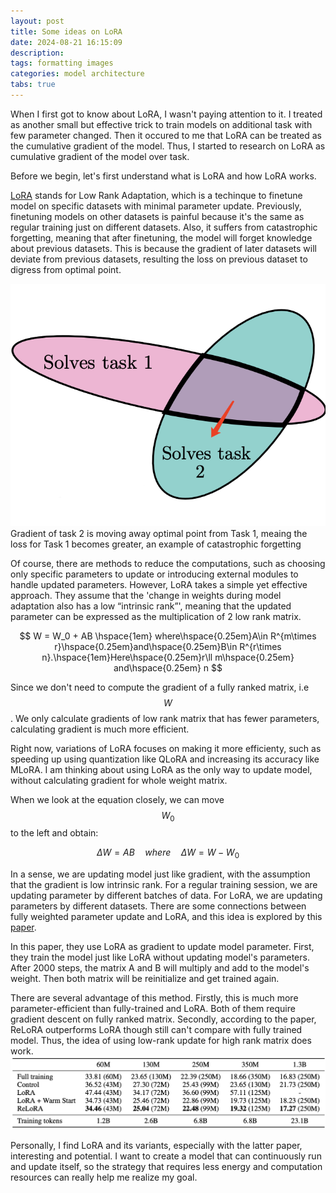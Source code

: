 ```yaml
---
layout: post
title: Some ideas on LoRA
date: 2024-08-21 16:15:09
description: 
tags: formatting images
categories: model architecture
tabs: true
---
```


When I first got to know about LoRA, I wasn't paying attention to it. I treated as another small but effective trick to train models on additional task with few parameter changed. Then it occured to me that LoRA can be treated as the cumulative gradient of the model. Thus, I started to research on LoRA as cumulative gradient of the model over task. 

Before we begin, let's first understand what is LoRA and how LoRA works. 

[LoRA](https://arxiv.org/abs/2106.09685) stands for Low Rank Adaptation, which is a techinque to finetune model on specific datasets with minimal parameter update. Previously, finetuning models on other datasets is painful because it's the same as regular training just on different datasets. Also, it suffers from catastrophic forgetting, meaning that after finetuning, the model will forget knowledge about previous datasets. This is because the gradient of later datasets will deviate from previous datasets, resulting the loss on previous dataset to digress from optimal point. 

<img src = "assets/img/blog/WechatIMG3501.png">Gradient of task 2 is moving away optimal point from Task 1, meaing the loss for Task 1 becomes greater, an example of catastrophic forgetting</img>

Of course, there are methods to reduce the computations, such as choosing only specific parameters to update or introducing external modules to handle updated parameters. However, LoRA takes a simple yet effective approach. They assume that the 'change in weights during model adaptation also has a low “intrinsic rank”', meaning that the updated parameter can be expressed as the multiplication of 2 low rank matrix.

$$
W = W_0 + AB \hspace{1em} where\hspace{0.25em}A\in R^{m\times r}\hspace{0.25em}and\hspace{0.25em}B\in R^{r\times n}.\hspace{1em}Here\hspace{0.25em}r\ll m\hspace{0.25em} and\hspace{0.25em} n
$$

Since we don't need to compute the gradient of a fully ranked matrix, i.e $$W$$. We only calculate gradients of low rank matrix that has fewer parameters, calculating gradient is much more efficient. 

Right now, variations of LoRA focuses on making it more efficienty, such as speeding up using quantization like QLoRA and increasing its accuracy like MLoRA. I am thinking about using LoRA as the only way to update model, without calculating gradient for whole weight matrix.

When we look at the equation closely, we can move $$W_0$$ to the left and obtain:

$$
\Delta W = AB \hspace{1em} where \hspace{1em}\Delta W = W - W_0
$$

In a sense, we are updating model just like gradient, with the assumption that the gradient is low intrinsic rank. For a regular training session, we are updating parameter by different batches of data. For LoRA, we are updating parameters by different datasets. There are some connections between fully weighted parameter update and LoRA, and this idea is explored by this [paper](https://arxiv.org/pdf/2307.05695). 

In this paper, they use LoRA as gradient to update model parameter. First, they train the model just like LoRA without updating model's parameters. After 2000 steps, the matrix A and B will multiply and add to the model's weight. Then both matrix will be reinitialize and get trained again. 

There are several advantage of this method. Firstly, this is much more parameter-efficient than fully-trained and LoRA. Both of them require gradient descent on fully ranked matrix. Secondly, according to the paper, ReLoRA outperforms LoRA though still can't compare with fully trained model. Thus, the idea of using low-rank update for high rank matrix does work.
<img src = "assets/img/blog/WechatIMG3500.png"></img>

Personally, I find LoRA and its variants, especially with the latter paper, interesting and potential. I want to create a model that can continuously run and update itself, so the strategy that requires less energy and computation resources can really help me realize my goal.




